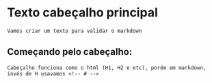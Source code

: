 # Texto cabeçalho principal


    Vamos criar um texto para validar o markdown


## Começando pelo cabeçalho: 


    Cabeçalho funciona como o html (H1, H2 e etc), porém em markdown, invés de H usavamos <!-- # -->